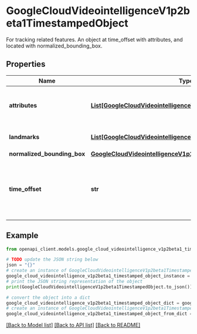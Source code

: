 # GoogleCloudVideointelligenceV1p2beta1TimestampedObject

For tracking related features. An object at time_offset with attributes, and located with normalized_bounding_box.

## Properties

Name | Type | Description | Notes
------------ | ------------- | ------------- | -------------
**attributes** | [**List[GoogleCloudVideointelligenceV1p2beta1DetectedAttribute]**](GoogleCloudVideointelligenceV1p2beta1DetectedAttribute.md) | Optional. The attributes of the object in the bounding box. | [optional] 
**landmarks** | [**List[GoogleCloudVideointelligenceV1p2beta1DetectedLandmark]**](GoogleCloudVideointelligenceV1p2beta1DetectedLandmark.md) | Optional. The detected landmarks. | [optional] 
**normalized_bounding_box** | [**GoogleCloudVideointelligenceV1p2beta1NormalizedBoundingBox**](GoogleCloudVideointelligenceV1p2beta1NormalizedBoundingBox.md) |  | [optional] 
**time_offset** | **str** | Time-offset, relative to the beginning of the video, corresponding to the video frame for this object. | [optional] 

## Example

```python
from openapi_client.models.google_cloud_videointelligence_v1p2beta1_timestamped_object import GoogleCloudVideointelligenceV1p2beta1TimestampedObject

# TODO update the JSON string below
json = "{}"
# create an instance of GoogleCloudVideointelligenceV1p2beta1TimestampedObject from a JSON string
google_cloud_videointelligence_v1p2beta1_timestamped_object_instance = GoogleCloudVideointelligenceV1p2beta1TimestampedObject.from_json(json)
# print the JSON string representation of the object
print(GoogleCloudVideointelligenceV1p2beta1TimestampedObject.to_json())

# convert the object into a dict
google_cloud_videointelligence_v1p2beta1_timestamped_object_dict = google_cloud_videointelligence_v1p2beta1_timestamped_object_instance.to_dict()
# create an instance of GoogleCloudVideointelligenceV1p2beta1TimestampedObject from a dict
google_cloud_videointelligence_v1p2beta1_timestamped_object_from_dict = GoogleCloudVideointelligenceV1p2beta1TimestampedObject.from_dict(google_cloud_videointelligence_v1p2beta1_timestamped_object_dict)
```
[[Back to Model list]](../README.md#documentation-for-models) [[Back to API list]](../README.md#documentation-for-api-endpoints) [[Back to README]](../README.md)


